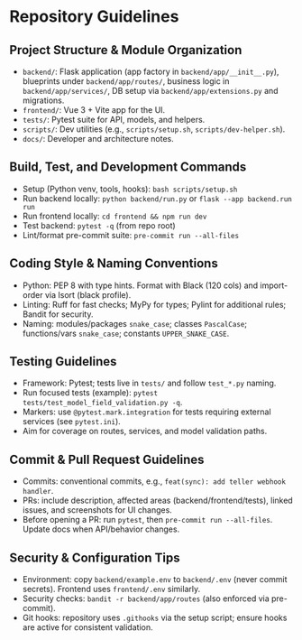# Repository Guidelines

## Project Structure & Module Organization

- `backend/`: Flask application (app factory in `backend/app/__init__.py`), blueprints under `backend/app/routes/`, business logic in `backend/app/services/`, DB setup via `backend/app/extensions.py` and migrations.
- `frontend/`: Vue 3 + Vite app for the UI.
- `tests/`: Pytest suite for API, models, and helpers.
- `scripts/`: Dev utilities (e.g., `scripts/setup.sh`, `scripts/dev-helper.sh`).
- `docs/`: Developer and architecture notes.

## Build, Test, and Development Commands

- Setup (Python venv, tools, hooks): `bash scripts/setup.sh`
- Run backend locally: `python backend/run.py` or `flask --app backend.run run`
- Run frontend locally: `cd frontend && npm run dev`
- Test backend: `pytest -q` (from repo root)
- Lint/format pre-commit suite: `pre-commit run --all-files`

## Coding Style & Naming Conventions

- Python: PEP 8 with type hints. Format with Black (120 cols) and import-order via Isort (black profile).
- Linting: Ruff for fast checks; MyPy for types; Pylint for additional rules; Bandit for security.
- Naming: modules/packages `snake_case`; classes `PascalCase`; functions/vars `snake_case`; constants `UPPER_SNAKE_CASE`.

## Testing Guidelines

- Framework: Pytest; tests live in `tests/` and follow `test_*.py` naming.
- Run focused tests (example): `pytest tests/test_model_field_validation.py -q`.
- Markers: use `@pytest.mark.integration` for tests requiring external services (see `pytest.ini`).
- Aim for coverage on routes, services, and model validation paths.

## Commit & Pull Request Guidelines

- Commits: conventional commits, e.g., `feat(sync): add teller webhook handler`.
- PRs: include description, affected areas (backend/frontend/tests), linked issues, and screenshots for UI changes.
- Before opening a PR: run `pytest`, then `pre-commit run --all-files`. Update docs when API/behavior changes.

## Security & Configuration Tips

- Environment: copy `backend/example.env` to `backend/.env` (never commit secrets). Frontend uses `frontend/.env` similarly.
- Security checks: `bandit -r backend/app/routes` (also enforced via pre-commit).
- Git hooks: repository uses `.githooks` via the setup script; ensure hooks are active for consistent validation.
